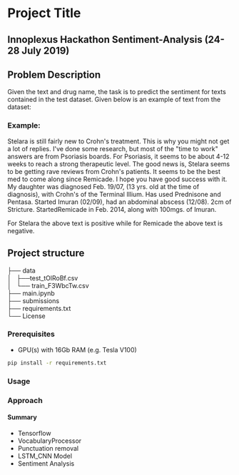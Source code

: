 

# Project Title

## Innoplexus Hackathon Sentiment-Analysis (24-28 July 2019)

## Problem Description
Given the text and drug name, the task is to predict the sentiment for texts contained in the test dataset. Given below is an example of text from the dataset:

### Example:
Stelara is still fairly new to Crohn's treatment. This is why you might not get a lot of replies. I've done some research, but most of the "time to work" answers are from Psoriasis boards. For Psoriasis, it seems to be about 4-12 weeks to reach a strong therapeutic level. The good news is, Stelara seems to be getting rave reviews from Crohn's patients. It seems to be the best med to come along since Remicade. I hope you have good success with it. My daughter was diagnosed Feb. 19/07, (13 yrs. old at the time of diagnosis), with Crohn's of the Terminal Illium. Has used Prednisone and Pentasa. Started Imuran (02/09), had an abdominal abscess (12/08). 2cm of Stricture. Started ​Remicade in Feb. 2014, along with 100mgs. of Imuran.

For Stelara the above text is ​positive​ while for Remicade the above text is ​negative​.

## Project structure
├── data\
│   ├──test_tOlRoBf.csv\
│   └── train_F3WbcTw.csv\
├── main.ipynb\
├── submissions\
├── requirements.txt\
└── License

### Prerequisites

- GPU(s) with 16Gb RAM (e.g. Tesla V100)

```bash
pip install -r requirements.txt
```

### Usage

### Approach

#### Summary
 
- Tensorflow
- VocabularyProcessor
- Punctuation removal
- LSTM_CNN Model
- Sentiment Analysis